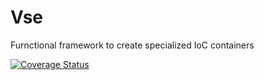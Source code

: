 # Vse
Furnctional framework to create specialized IoC containers


[![Coverage Status](https://coveralls.io/repos/github/rpokrovskij/Vse/badge.svg?branch=)](https://coveralls.io/github/rpokrovskij/Vse?branch=)
